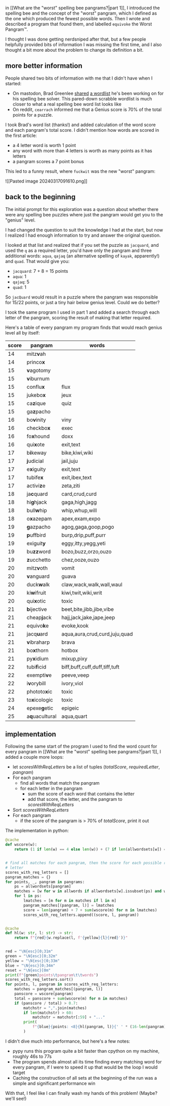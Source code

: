 in [[What are the "worst" spelling bee pangrams?|part 1]], I introduced the spelling bee and the concept of the "worst" pangram, which I defined as the one which produced the fewest possible words. Then I wrote and described a program that found them, and labelled `equivoke` the Worst Pangram™.

I thought I was done getting nerdsniped after that, but a few people helpfully provided bits of information I was missing the first time, and I also thought a bit more about the problem to change its definition a bit.

## more better information

People shared two bits of information with me that I didn't have when I started:

- On mastodon, Brad Greenlee [shared](https://fiasco.social/@brad/112108107787262025) [a wordlist](https://github.com/bgreenlee/spelling-beat/blob/main/js/application.js#L4) he's been working on for his spelling bee solver. This pared-down scrabble wordlist is much closer to what a real spelling bee word list looks like
- On reddit, `cearrach` informed me that a Genius score is 70% of the total points for a puzzle.

I took Brad's word list (thanks!) and added calculation of the word score and each pangram's total score. I didn't mention how words are scored in the first article:

- a 4 letter word is worth 1 point
- any word with more than 4 letters is worth as many points as it has letters
- a pangram scores a 7 point bonus

This led to a funny result, where `fuckwit` was the new "worst" pangram:

![[Pasted image 20240317091610.png]]

## back to the beginning

The initial prompt for this exploration was a question about whether there were any spelling bee puzzles where just the pangram would get you to the "genius" level.

I had changed the question to suit the knowledge I had at the start, but now I realized I had enough information to try and answer the original question.

I looked at that list and realized that if you set the puzzle as `jacquard`, and used the `q` as a required letter, you'd have only the pangram and three additional words: `aqua`, `qajaq` (an alternative spelling of `kayak`, apparently!) and `quad`. That would give you:

- `jacquard`: 7 + 8 = 15 points
- `aqua`: 1
- `qajaq`: 5
- `quad`: 1

So `jacQuard` would result in a puzzle where the pangram was responsible for 15/22 points, or just a tiny hair below genius level. Could we do better?

I took the same program I used in part 1 and added a search through each letter of the pangram, scoring the result of making that letter required.

Here's a table of every pangram my program finds that would reach genius level all by itself:

| score | pangram          | words                         |
| ----- | ---------------- | ----------------------------- |
| 14    | mitz**v**ah      |                               |
| 14    | princo**x**      |                               |
| 15    | **v**agotomy     |                               |
| 15    | **v**iburnum     |                               |
| 15    | conflu**x**      | flux                          |
| 15    | jukebo**x**      | jeux                          |
| 15    | ca**z**ique      | quiz                          |
| 15    | ga**z**pacho     |                               |
| 16    | bo**v**inity     | viny                          |
| 16    | checkbo**x**     | exec                          |
| 16    | fo**x**hound     | doxx                          |
| 16    | qui**x**ote      | exit,text                     |
| 17    | b**i**keway      | bike,kiwi,wiki                |
| 17    | **j**udicial     | jail,juju                     |
| 17    | e**x**iguity     | exit,text                     |
| 17    | tubife**x**      | exit,ibex,text                |
| 17    | activi**z**e     | zeta,ziti                     |
| 18    | ja**c**quard     | card,crud,curd                |
| 18    | hi**g**hjack     | gaga,high,jagg                |
| 18    | bull**w**hip     | whip,whup,will                |
| 18    | o**x**azepam     | apex,exam,expo                |
| 19    | **g**azpacho     | agog,gaga,goop,pogo           |
| 19    | **p**uffbird     | burp,drip,puff,purr           |
| 19    | exiguit**y**     | eggy,itty,yegg,yeti           |
| 19    | bu**zz**word     | bozo,buzz,orzo,ouzo           |
| 19    | **z**ucchetto    | chez,ooze,ouzo                |
| 20    | mitz**v**oth     | vomit                         |
| 20    | **v**anguard     | guava                         |
| 20    | duck**w**alk     | claw,wack,walk,wall,waul      |
| 20    | ki**w**ifruit    | kiwi,twit,wiki,writ           |
| 20    | qui**x**otic     | toxic                         |
| 21    | **b**ijective    | beet,bite,jibb,jibe,vibe      |
| 21    | cheap**j**ack    | hajj,jack,jake,jape,jeep      |
| 21    | equivo**k**e     | evoke,kook                    |
| 21    | jacq**u**ard     | aqua,aura,crud,curd,juju,quad |
| 21    | **v**ibraharp    | brava                         |
| 21    | bo**x**thorn     | hotbox                        |
| 21    | py**x**idium     | mixup,pixy                    |
| 22    | tubi**f**icid    | biff,buff,cuff,duff,tiff,tuft |
| 22    | exempti**v**e    | peeve,veep                    |
| 22    | i**v**orybill    | ivory,viol                    |
| 22    | phototo**x**ic   | toxic                         |
| 23    | to**x**icologic  | toxic                         |
| 24    | epexe**g**etic   | epigeic                       |
| 25    | a**q**uacultural | aqua,quart                    |

## implementation

Following the same start of the program I used to find the word count for every pangram in [[What are the "worst" spelling bee pangrams?|part 1]], I added a couple more loops:

- let $scoresWithReqLetters$ be a list of tuples ($totalScore$, $requiredLetter$, $pangram$)
- For each pangram
  - find all words that match the pangram
  - for each letter in the pangram
    - sum the score of each word that contains the letter
    - add that score, the letter, and the pangram to $scoresWithReqLetters$
- Sort $scoresWithReqLetters$
- For each pangram
  - if the score of the pangram is > 70% of $totalScore$, print it out

The implementation in python:

```python
@cache
def wscore(w):
    return (1 if len(w) == 4 else len(w)) + (7 if len(allwordsets[w]) == 7 else 0)


# find all matches for each pangram, then the score for each possible required
# letter
scores_with_req_letters = []
pangram_matches = {}
for points, _, pangram in pangrams:
    ps = allwordsets[pangram]
    matches = [w for w in allwords if allwordsets[w].issubset(ps) and w != pangram]
    for l in ps:
        lmatches = [m for m in matches if l in m]
        pangram_matches[(pangram, l)] = lmatches
        score = len(pangram) + 7 + sum(wscore(m) for m in lmatches)
        scores_with_req_letters.append((score, l, pangram))


@cache
def hl(w: str, l: str) -> str:
    return f"{red}{w.replace(l, f'{yellow}{l}{red}')}"


red = "\N{esc}[0;31m"
green = "\N{esc}[0;32m"
yellow = "\N{esc}[0;33m"
blue = "\N{esc}[0;34m"
reset = "\N{esc}[0m"
print(f"{green}points\tpangram\t\twords")
scores_with_req_letters.sort()
for points, l, pangram in scores_with_req_letters:
    matches = pangram_matches[(pangram, l)]
    panscore = wscore(pangram)
    total = panscore + sum(wscore(m) for m in matches)
    if (panscore / total) > 0.7:
        matchstr = ",".join(matches)
        if len(matchstr) > 60:
            matchstr = matchstr[:59] + "..."
        print(
            f"{blue}{points: <8}{hl(pangram, l)}{' ' * (16-len(pangram))}{reset}{matchstr}"
        )
```

I didn't dive much into performance, but here's a few notes:

- pypy runs this program quite a bit faster than cpython on my machine, roughly 46s to 77s
- The program spends almost all its time finding every matching word for every pangram, if I were to speed it up that would be the loop I would target
- Caching the construction of all sets at the beginning of the run was a simple and significant performance win

With that, I feel like I can finally wash my hands of this problem! (Maybe? we'll see!)
